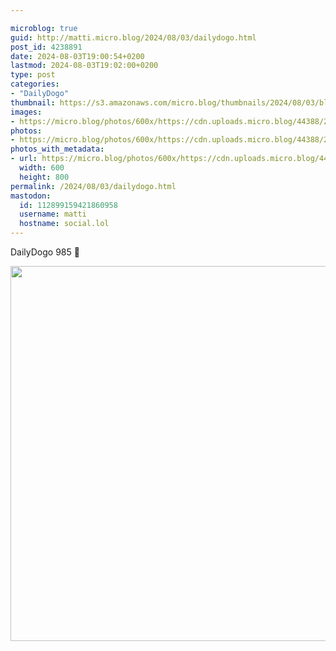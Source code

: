 ```yaml
---

microblog: true
guid: http://matti.micro.blog/2024/08/03/dailydogo.html
post_id: 4238891
date: 2024-08-03T19:00:54+0200
lastmod: 2024-08-03T19:02:00+0200
type: post
categories:
- "DailyDogo"
thumbnail: https://s3.amazonaws.com/micro.blog/thumbnails/2024/08/03/blog.martin-haehnel.de/e51375ceb9ae185a0d4b318c51b5248c.png
images:
- https://micro.blog/photos/600x/https://cdn.uploads.micro.blog/44388/2024/77201cd0d4444a01b203be11b436d572.jpg
photos:
- https://micro.blog/photos/600x/https://cdn.uploads.micro.blog/44388/2024/77201cd0d4444a01b203be11b436d572.jpg
photos_with_metadata:
- url: https://micro.blog/photos/600x/https://cdn.uploads.micro.blog/44388/2024/77201cd0d4444a01b203be11b436d572.jpg
  width: 600
  height: 800
permalink: /2024/08/03/dailydogo.html
mastodon:
  id: 112899159421860958
  username: matti
  hostname: social.lol
---
```

DailyDogo 985 🐶

<img src="https://micro.blog/photos/600x/https://blog.martin-haehnel.de/uploads/2024/77201cd0d4444a01b203be11b436d572.jpg" width="600" alt="" />

